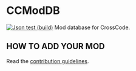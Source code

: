 # CCModDB
[![Json test (build)](https://travis-ci.org/CCDirectLink/CCModDB.svg?branch=master)](https://travis-ci.org/CCDirectLink/CCModDB)
Mod database for CrossCode.

## HOW TO ADD YOUR MOD
Read the [contribution guidelines](CONTRIBUTING.md).
